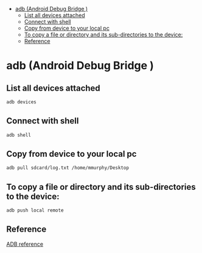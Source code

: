 <!--ts-->
   * [adb (Android Debug Bridge )](#adb-android-debug-bridge-)
      * [List all devices attached](#list-all-devices-attached)
      * [Connect with shell](#connect-with-shell)
      * [Copy from device to your local pc](#copy-from-device-to-your-local-pc)
      * [To copy a file or directory and its sub-directories to the device:](#to-copy-a-file-or-directory-and-its-sub-directories-to-the-device)
      * [Reference](#reference)

<!-- Added by: gil_diy, at: Thu 17 Jun 2021 12:51:26 IDT -->

<!--te-->

# adb (Android Debug Bridge )


## List all devices attached

```bash
adb devices
```

## Connect with shell
```bash
adb shell
```

## Copy from device to your local pc

```bash
adb pull sdcard/log.txt /home/mmurphy/Desktop
```

## To copy a file or directory and its sub-directories to the device:
```bash
adb push local remote
```


## Reference
[ADB reference](https://developer.android.com/studio/command-line/adb)

